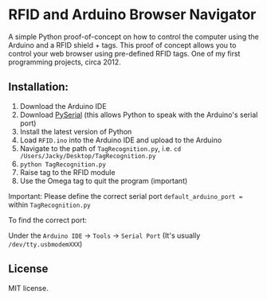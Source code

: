 # RFID and Arduino Browser Navigator

A simple Python proof-of-concept on how to control the computer using the Arduino and a RFID shield + tags. This proof of concept allows you to control your web browser using pre-defined RFID tags. One of my first programming projects, circa 2012. 

## Installation: 

1. Download the Arduino IDE
2. Download [PySerial](http://pyserial.sourceforge.net/pyserial.html) (this allows Python to speak with the Arduino's serial port)
3. Install the latest version of Python
3. Load `RFID.ino` into the Arduino IDE and upload to the Arduino
4. Navigate to the path of `TagRecognition.py`, i.e. `cd /Users/Jacky/Desktop/TagRecognition.py`
5. `python TagRecognition.py`
6. Raise tag to the RFID module
7. Use the Omega tag to quit the program (important)

Important: Please define the correct serial port `default_arduino_port =` within `TagRecognition.py`

To find the correct port:

Under the `Arduino IDE` -> `Tools` -> `Serial Port` (It's usually `/dev/tty.usbmodemXXX`)

## License

MIT license. 
